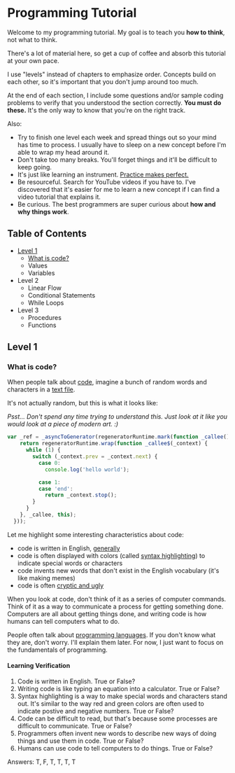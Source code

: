 # Programming Tutorial
Welcome to my programming tutorial. My goal is to teach you **how to think**, not what to think.

There's a lot of material here, so get a cup of coffee and absorb this tutorial at your own pace.

I use "levels" instead of chapters to emphasize order. Concepts build on each other, so it's important that you don't jump around too much.

At the end of each section, I include some questions and/or sample coding problems to verify that you understood the section correctly. **You must do these.** It's the only way to know that you're on the right track.

Also:
* Try to finish one level each week and spread things out so your mind has time to process. I usually have to sleep on a new concept before I'm able to wrap my head around it.
* Don't take too many breaks. You'll forget things and it'll be difficult to keep going.
* It's just like learning an instrument. [Practice makes perfect.](http://lifehacker.com/5939374/a-better-way-to-practice)
* Be resourceful. Search for YouTube videos if you have to. I've discovered that it's easier for me to learn a new concept if I can find a video tutorial that explains it.
* Be curious. The best programmers are super curious about **how and why things work**.


## Table of Contents
* [Level 1](#level-1)
  * [What is code?](#what-is-code)
  * Values
  * Variables
* Level 2
  * Linear Flow
  * Conditional Statements
  * While Loops
* Level 3
  * Procedures
  * Functions


## Level 1

### What is code?
When people talk about [code](https://en.wikipedia.org/wiki/Source_code), imagine a bunch of random words and characters in a [text file](https://en.wikipedia.org/wiki/Text_file).

It's not actually random, but this is what it looks like:

*Psst... Don't spend any time trying to understand this. Just look at it like you would look at a piece of modern art. :)*
```js
var _ref = _asyncToGenerator(regeneratorRuntime.mark(function _callee() {
    return regeneratorRuntime.wrap(function _callee$(_context) {
      while (1) {
        switch (_context.prev = _context.next) {
          case 0:
            console.log('hello world');

          case 1:
          case 'end':
            return _context.stop();
        }
      }
    }, _callee, this);
  }));
```

Let me highlight some interesting characteristics about code:

* code is written in English, [generally](http://softwareengineering.stackexchange.com/questions/1483/do-people-in-non-english-speaking-countries-code-in-english)
* code is often displayed with colors (called [syntax highlighting](https://en.wikipedia.org/wiki/Syntax_highlighting)) to indicate special words or characters
* code invents new words that don't exist in the English vocabulary (it's like making memes)
* code is often [cryptic and ugly](https://blog.codinghorror.com/code-isnt-beautiful/)

When you look at code, don't think of it as a series of computer commands. Think of it as a way to communicate a process for getting something done. Computers are all about getting things done, and writing code is how humans can tell computers what to do.

People often talk about [programming languages](https://en.wikipedia.org/wiki/Programming_language). If you don't know what they are, don't worry. I'll explain them later. For now, I just want to focus on the fundamentals of programming.


#### Learning Verification
1. Code is written in English. True or False?
2. Writing code is like typing an equation into a calculator. True or False?
3. Syntax highlighting is a way to make special words and characters stand out. It's similar to the way red and green colors are often used to indicate postive and negative numbers. True or False?
4. Code can be difficult to read, but that's because some processes are difficult to communicate. True or False?
5. Programmers often invent new words to describe new ways of doing things and use them in code. True or False?
6. Humans can use code to tell computers to do things. True or False?

Answers: T, F, T, T, T, T
